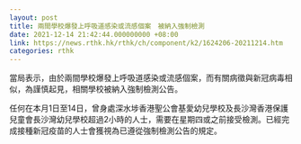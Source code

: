 ```yaml
---
layout: post
title: 兩間學校爆發上呼吸道感染或流感個案　被納入強制檢測
date: 2021-12-14 21:42:44.000000000 +08:00
link: https://news.rthk.hk/rthk/ch/component/k2/1624206-20211214.htm
categories: rthk
---
```


當局表示，由於兩間學校爆發上呼吸道感染或流感個案，而有關病徵與新冠病毒相似，為謹慎起見，相關學校被納入強制檢測公告。

任何在本月1日至14日，曾身處深水埗香港聖公會基愛幼兒學校及長沙灣香港保護兒童會長沙灣幼兒學校超過2小時的人士，需要在星期四或之前接受檢測。已經完成接種新冠疫苗的人士會獲視為已遵從強制檢測公告的規定。
